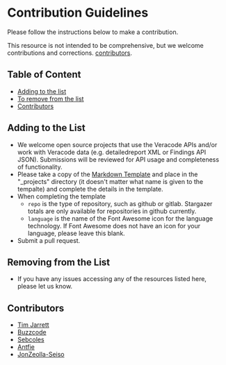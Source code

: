 # Contribution Guidelines

Please follow the instructions below to make a contribution.

This resource is not intended to be comprehensive, but we welcome contributions and corrections. [contributors](#contributors).

## Table of Content

- [Adding to the list](#adding-to-the-list)
- [To remove from the list](#to-remove-from-the-list)
- [Contributors](#contributors)

## Adding to the List

- We welcome open source projects that use the Veracode APIs and/or work with Veracode data (e.g. detailedreport XML or Findings API JSON). Submissions will be reviewed for API usage and completeness of functionality.
- Please take a copy of the [Markdown Template]("/template.md") and place in the "_projects" directory (it doesn't matter what name is given to the tempalte) and complete the details in the template.
- When completing the template
  - `repo` is the type of repository, such as github or gitlab. Stargazer totals are only available for repositories in github currently.
  - `language` is the name of the Font Awesome icon for the language technology. If Font Awesome does not have an icon for your language, please leave this blank.
- Submit a pull request.

## Removing from the List

- If you have any issues accessing any of the resources listed here, please let us know.

## Contributors

- [Tim Jarrett](https://github.com/tjarrettveracode)
- [Buzzcode](https://github.com/buzzcode)
- [Sebcoles](https//github.com/sebcoles)
- [Antfie](https://github.com/antfie)
- [JonZeolla-Seiso](https://github.com/JonZeolla-Seiso)